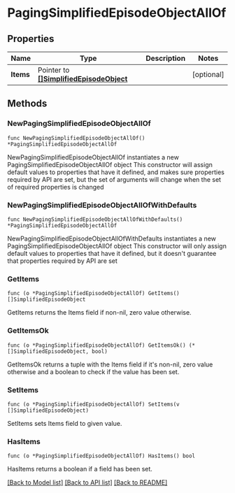 # PagingSimplifiedEpisodeObjectAllOf

## Properties

Name | Type | Description | Notes
------------ | ------------- | ------------- | -------------
**Items** | Pointer to [**[]SimplifiedEpisodeObject**](SimplifiedEpisodeObject.md) |  | [optional] 

## Methods

### NewPagingSimplifiedEpisodeObjectAllOf

`func NewPagingSimplifiedEpisodeObjectAllOf() *PagingSimplifiedEpisodeObjectAllOf`

NewPagingSimplifiedEpisodeObjectAllOf instantiates a new PagingSimplifiedEpisodeObjectAllOf object
This constructor will assign default values to properties that have it defined,
and makes sure properties required by API are set, but the set of arguments
will change when the set of required properties is changed

### NewPagingSimplifiedEpisodeObjectAllOfWithDefaults

`func NewPagingSimplifiedEpisodeObjectAllOfWithDefaults() *PagingSimplifiedEpisodeObjectAllOf`

NewPagingSimplifiedEpisodeObjectAllOfWithDefaults instantiates a new PagingSimplifiedEpisodeObjectAllOf object
This constructor will only assign default values to properties that have it defined,
but it doesn't guarantee that properties required by API are set

### GetItems

`func (o *PagingSimplifiedEpisodeObjectAllOf) GetItems() []SimplifiedEpisodeObject`

GetItems returns the Items field if non-nil, zero value otherwise.

### GetItemsOk

`func (o *PagingSimplifiedEpisodeObjectAllOf) GetItemsOk() (*[]SimplifiedEpisodeObject, bool)`

GetItemsOk returns a tuple with the Items field if it's non-nil, zero value otherwise
and a boolean to check if the value has been set.

### SetItems

`func (o *PagingSimplifiedEpisodeObjectAllOf) SetItems(v []SimplifiedEpisodeObject)`

SetItems sets Items field to given value.

### HasItems

`func (o *PagingSimplifiedEpisodeObjectAllOf) HasItems() bool`

HasItems returns a boolean if a field has been set.


[[Back to Model list]](../README.md#documentation-for-models) [[Back to API list]](../README.md#documentation-for-api-endpoints) [[Back to README]](../README.md)


